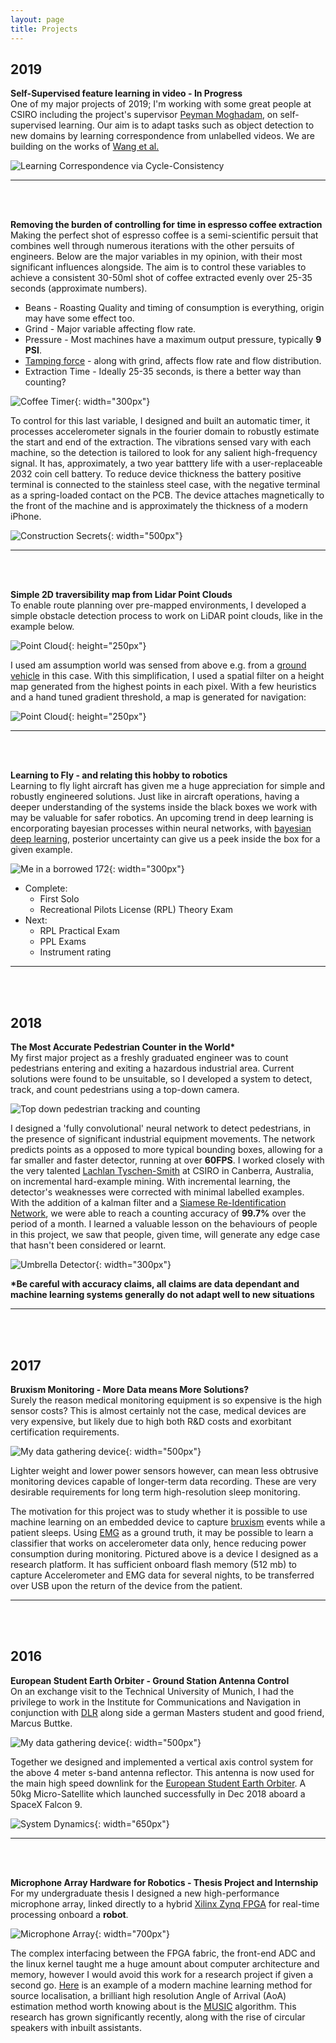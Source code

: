 ```yaml
---
layout: page
title: Projects
---
```


## 2019

**Self-Supervised feature learning in video - In Progress** <br />
One of my major projects of 2019; I'm working with some great people at CSIRO including the project's supervisor [Peyman Moghadam](https://scholar.google.com/citations?user=QAVcuWUAAAAJ&hl=en), on self-supervised learning. Our aim is to adapt tasks such as object detection to new domains by learning correspondence from unlabelled videos. We are building on the works of [Wang et al.](https://arxiv.org/pdf/1903.07593.pdf)

![Learning Correspondence via Cycle-Consistency](../img/timecycle.jpg)


---
<br />
<br />

**Removing the burden of controlling for time in espresso coffee extraction** <br />
Making the perfect shot of espresso coffee is a semi-scientific persuit that combines well through numerous iterations with the other persuits of engineers. Below are the major variables in my opinion, with their most significant influences alongside. The aim is to control these variables to achieve a consistent 30-50ml shot of coffee extracted evenly over 25-35 seconds (approximate numbers).

* Beans - Roasting Quality and timing of consumption is everything, origin may have some effect too.
* Grind - Major variable affecting flow rate.
* Pressure - Most machines have a maximum output pressure, typically **9 PSI**.
* [Tamping force](https://www.youtube.com/watch?v=AvKqcgweUSk) - along with grind, affects flow rate and flow distribution.
* Extraction Time - Ideally 25-35 seconds, is there a better way than counting?

![Coffee Timer](../img/coffee_timer.jpg){: width="300px"}

To control for this last variable, I designed and built an automatic timer, it processes accelerometer signals in the fourier domain to robustly estimate the start and end of the extraction. The vibrations sensed vary with each machine, so the detection is tailored to look for any salient high-frequency signal. It has, approximately, a two year batttery life with a user-replaceable 2032 coin cell battery. To reduce device thickness the battery positive terminal is connected to the stainless steel case, with the negative terminal as a spring-loaded contact on the PCB. The device attaches magnetically to the front of the machine and is approximately the thickness of a modern iPhone.

![Construction Secrets](../img/timer_construction.jpg){: width="500px"}

---
<br />
<br />





**Simple 2D traversibility map from Lidar Point Clouds** <br />
To enable route planning over pre-mapped environments, I developed a simple obstacle detection process to work on LiDAR point clouds, like in the example below. 

![Point Cloud](../img/point_cloud.jpg){: height="250px"}

I used am assumption world was sensed from above e.g. from a [ground vehicle](https://scholar.google.com/citations?user=QAVcuWUAAAAJ&hl=en) in this case. With this simplification, I used a spatial filter on a height map generated from the highest points in each pixel. With a few heuristics and a hand tuned gradient threshold, a map is generated for navigation:

![Point Cloud](../img/obstacles.jpg){: height="250px"}

---
<br />
<br />


**Learning to Fly - and relating this hobby to robotics** <br />
Learning to fly light aircraft has given me a huge appreciation for simple and robustly engineered solutions. Just like in aircraft operations, having a deeper understanding of the systems inside the black boxes we work with may be valuable for safer robotics. An upcoming trend in deep learning is encorporating bayesian processes within neural networks, with [bayesian deep learning](https://medium.com/neuralspace/bayesian-neural-network-series-post-1-need-for-bayesian-networks-e209e66b70b2), posterior uncertainty can give us a peek inside the box for a given example.

![Me in a borrowed 172](../img/zoom.jpg){: width="300px"}

* Complete:
   - First Solo
   - Recreational Pilots License (RPL) Theory Exam
* Next:
   - RPL Practical Exam
   - PPL Exams
   - Instrument rating

---
<br />
<br />


## 2018

**The Most Accurate Pedestrian Counter in the World\*** <br />
My first major project as a freshly graduated engineer was to count pedestrians entering and exiting a hazardous industrial area. Current solutions were found to be unsuitable, so I developed a system to detect, track, and count pedestrians using a top-down camera.

![Top down pedestrian tracking and counting](../img/count.jpg)

I designed a 'fully convolutional' neural network to detect pedestrians, in the presence of significant industrial equipment movements. The network predicts points as a opposed to more typical bounding boxes, allowing for a far smaller and faster detector, running at over **60FPS**. I worked closely with the very talented [Lachlan Tyschen-Smith](https://scholar.google.com.au/citations?user=Lcv38FAAAAAJ&hl=en) at CSIRO in Canberra, Australia, on incremental hard-example mining. With incremental learning, the detector's weaknesses  were corrected with minimal labelled examples. With the addition of a kalman filter and a [Siamese Re-Identification Network](https://arxiv.org/pdf/1806.07592.pdf), we were able to reach a counting accuracy of **99.7%** over the period of a month. I learned a valuable lesson on the behaviours of people in this project, we saw that people, given time, will generate any edge case that hasn't been considered or learnt.

![Umbrella Detector](../img/umbrella.jpg){: width="300px"}

**\*Be careful with accuracy claims, all claims are data dependant and machine learning systems generally do not adapt well to new situations**

---
<br />
<br />


## 2017


**Bruxism Monitoring - More Data means More Solutions?** <br />
Surely the reason medical monitoring equipment is so expensive is the high sensor costs? This is almost certainly not the case, medical devices are very expensive, but likely due to high both R&D costs and exorbitant certification requirements.

![My data gathering device](../img/bruxism.jpg){: width="500px"}

Lighter weight and lower power sensors however, can mean less obtrusive monitoring devices capable of longer-term data recording. These are very desirable requirements for long term high-resolution sleep monitoring.

The motivation for this project was to study whether it is possible to use machine learning on an embedded device to capture [bruxism](https://en.wikipedia.org/wiki/Bruxism) events while a patient sleeps. Using [EMG](https://en.wikipedia.org/wiki/Electromyography) as a ground truth, it may be possible to learn a classifier that works on accelerometer data only, hence reducing power consumption during monitoring. Pictured above is a device I designed as a research platform. It has sufficient onboard flash memory (512 mb) to capture Accelerometer and EMG data for several nights, to be transferred over USB upon the return of the device from the patient.    

---
<br />
<br />


## 2016


**European Student Earth Orbiter - Ground Station Antenna Control** <br />
On an exchange visit to the Technical University of Munich, I had the privilege to work in the Institute for Communications and Navigation in conjunction with [DLR](https://www.dlr.de/EN/Home/home_node.html) along side a german Masters student and good friend, Marcus Buttke. 

![My data gathering device](../img/ESEO.jpg){: width="500px"}

Together we designed and implemented a vertical axis control system for the above 4 meter s-band antenna reflector. This antenna is now used for the main high speed downlink for the [European Student Earth Orbiter](https://www.esa.int/Education/ESEO/ESEO_student_satellite_successfully_launched_to_space). A 50kg Micro-Satellite which launched successfully in Dec 2018 aboard a SpaceX Falcon 9.

![System Dynamics](../img/combined.png){: width="650px"}


---
<br />
<br />


**Microphone Array Hardware for Robotics - Thesis Project and Internship** <br />
For my undergraduate thesis I designed a new high-performance microphone array, linked directly to a hybrid [Xilinx Zynq FPGA](https://www.aldec.com/en/company/blog/144--introduction-to-zynq-architecture) for real-time processing onboard a **robot**.

![Microphone Array](../img/comparison.jpg){: width="700px"}

The complex interfacing between the FPGA fabric, the front-end ADC and the linux kernel taught me a huge amount about computer architecture and memory, however I would avoid this work for a research project if given a second go. [Here](https://link.springer.com/content/pdf/10.1007%2Fs42401-019-00026-w.pdf) is an example of a modern  machine learning method for source localisation, a brilliant high resolution Angle of Arrival (AoA) estimation method worth knowing about is the [MUSIC](https://en.wikipedia.org/wiki/MUSIC_(algorithm)) algorithm. This research has grown significantly recently, along with the rise of circular speakers with inbuilt assistants.





